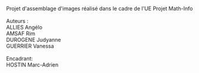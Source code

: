 Projet d'assemblage d'images réalisé dans le cadre de l'UE Projet Math-Info\
\
Auteurs :\
ALLIES Angélo\
AMSAF Rim\
DUROGENE Judyanne\
GUERRIER Vanessa\
\
Encadrant:\
HOSTIN Marc-Adrien